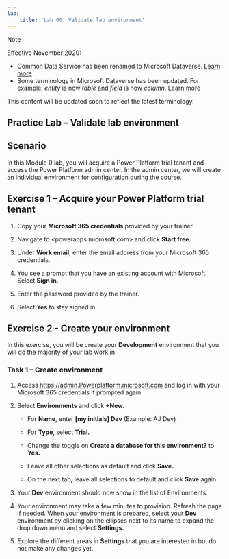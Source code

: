 ```yaml
---
lab:
    title: 'Lab 00: Validate lab environment'
---
```


> [!NOTE]
> Effective November 2020:
> - Common Data Service has been renamed to Microsoft Dataverse. [Learn more](https://aka.ms/PAuAppBlog)
> - Some terminology in Microsoft Dataverse has been updated. For example, *entity* is now *table* and *field* is now *column*. [Learn more](https://go.microsoft.com/fwlink/?linkid=2147247)
>
> This content will be updated soon to reflect the latest terminology.


## Practice Lab – Validate lab environment

Scenario
--------

In this Module 0 lab, you will acquire a Power Platform trial tenant and access the Power Platform admin center. In the admin center, we will create an individual environment for configuration during the course.

Exercise 1 – Acquire your Power Platform trial tenant 
------------------------------------------

1. Copy your **Microsoft 365 credentials** provided by your trainer.

2. Navigate to <powerapps.microsoft.com> and click **Start free.**

3. Under **Work email**, enter the email address from your Microsoft 365 credentials.

4. You see a prompt that you have an existing account with Microsoft. Select **Sign in.**

5. Enter the password provided by the trainer. 

6. Select **Yes** to stay signed in.


Exercise 2 - Create your environment 
------------------------------------------

In this exercise, you will be create your **Development** environment that you will do the majority of your lab work in.

### Task 1 – Create environment

1.  Access <https://admin.Powerplatform.microsoft.com> and log in with your Microsoft 365 credentials if prompted again.

2. Select **Environments** and click **+New.**

    - For **Name**, enter **[my initials] Dev** (Example: AJ Dev)
    
    - For **Type**, select **Trial.**
    
    - Change the toggle on **Create a database for this environment?** to **Yes.**
    
    - Leave all other selections as default and click **Save.**
    
    - On the next tab, leave all selections to default and click **Save** again.

3. Your **Dev** environment should now show in the list of Environments. 

4. Your environment may take a few minutes to provision. Refresh the page if needed. When your environment is prepared, select your **Dev** environment by clicking on the ellipses next to its name to expand the drop down menu and select **Settings.** 

3.  Explore the different areas in **Settings** that you are interested in but do not make any changes yet. 
